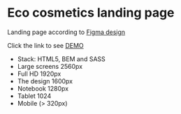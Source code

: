 # Eco cosmetics landing page
Landing page according to [Figma design](https://www.figma.com/file/Fz588JKGuPS2Bk21De4KE5/brand_of_eco-cosmetics-(Edit)?node-id=1%3A2
) 

Click the link to see [DEMO](https://mariia-bila.github.io/Eco-cosmetics/)

- Stack: HTML5, BEM and SASS
- Large screens 2560px
- Full HD 1920px
- The design 1600px
- Notebook 1280px
- Tablet 1024
- Mobile (> 320px)
